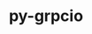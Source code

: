 ---
title: "py-grpcio"
layout: cache
categories: [package, develop-2024-03-10]
meta: {"versions": ["1.60.1"], "compilers": ["apple-clang@=15.0.0", "gcc@=11.4.0"], "oss": ["ubuntu22.04", "ventura"], "platforms": ["darwin", "linux"], "targets": ["aarch64", "neoverse_v1", "neoverse_v2", "x86_64_v3"], "stacks": ["e4s", "e4s-neoverse-v2", "e4s-neoverse_v1", "ml-darwin-aarch64-mps", "ml-linux-x86_64-cpu", "ml-linux-x86_64-cuda", "ml-linux-x86_64-rocm", "root"], "num_specs": 9, "num_specs_by_stack": {"ml-darwin-aarch64-mps": 1, "root": 9, "e4s-neoverse_v1": 2, "e4s-neoverse-v2": 2, "e4s": 2, "ml-linux-x86_64-cpu": 2, "ml-linux-x86_64-rocm": 1, "ml-linux-x86_64-cuda": 2}}
spec_details: [{"hash": "bn5ilixndcoqdmlkc2oelgjyqlqidrtc", "compiler": "apple-clang@=15.0.0", "versions": ["1.60.1"], "os": "ventura", "platform": "darwin", "target": "aarch64", "variants": ["build_system=python_pip"], "stacks": ["ml-darwin-aarch64-mps", "root"], "size": "-", "tarball": "https://binaries.spack.io/releases/develop-2024-03-10/build_cache/darwin-ventura-aarch64/apple-clang-15.0.0/py-grpcio-1.60.1/darwin-ventura-aarch64-apple-clang-15.0.0-py-grpcio-1.60.1-bn5ilixndcoqdmlkc2oelgjyqlqidrtc.spack"}, {"hash": "rzu6saqegd6pagyg5gyezkd4rr6dujkw", "compiler": "gcc@=11.4.0", "versions": ["1.60.1"], "os": "ubuntu22.04", "platform": "linux", "target": "neoverse_v1", "variants": ["build_system=python_pip"], "stacks": ["e4s-neoverse_v1", "root"], "size": "-", "tarball": "https://binaries.spack.io/releases/develop-2024-03-10/build_cache/linux-ubuntu22.04-neoverse_v1/gcc-11.4.0/py-grpcio-1.60.1/linux-ubuntu22.04-neoverse_v1-gcc-11.4.0-py-grpcio-1.60.1-rzu6saqegd6pagyg5gyezkd4rr6dujkw.spack"}, {"hash": "iulkddcozn2fmtpeuyaxgdxutt25x7ld", "compiler": "gcc@=11.4.0", "versions": ["1.60.1"], "os": "ubuntu22.04", "platform": "linux", "target": "neoverse_v1", "variants": ["build_system=python_pip"], "stacks": ["e4s-neoverse_v1", "root"], "size": "-", "tarball": "https://binaries.spack.io/releases/develop-2024-03-10/build_cache/linux-ubuntu22.04-neoverse_v1/gcc-11.4.0/py-grpcio-1.60.1/linux-ubuntu22.04-neoverse_v1-gcc-11.4.0-py-grpcio-1.60.1-iulkddcozn2fmtpeuyaxgdxutt25x7ld.spack"}, {"hash": "6c2mrz24beq2hn7stgzybavd34hj5acb", "compiler": "gcc@=11.4.0", "versions": ["1.60.1"], "os": "ubuntu22.04", "platform": "linux", "target": "neoverse_v2", "variants": ["build_system=python_pip"], "stacks": ["e4s-neoverse-v2", "root"], "size": "-", "tarball": "https://binaries.spack.io/releases/develop-2024-03-10/build_cache/linux-ubuntu22.04-neoverse_v2/gcc-11.4.0/py-grpcio-1.60.1/linux-ubuntu22.04-neoverse_v2-gcc-11.4.0-py-grpcio-1.60.1-6c2mrz24beq2hn7stgzybavd34hj5acb.spack"}, {"hash": "ofkv6s72p6dk3kisrgkecl6cgnljkhdw", "compiler": "gcc@=11.4.0", "versions": ["1.60.1"], "os": "ubuntu22.04", "platform": "linux", "target": "neoverse_v2", "variants": ["build_system=python_pip"], "stacks": ["e4s-neoverse-v2", "root"], "size": "-", "tarball": "https://binaries.spack.io/releases/develop-2024-03-10/build_cache/linux-ubuntu22.04-neoverse_v2/gcc-11.4.0/py-grpcio-1.60.1/linux-ubuntu22.04-neoverse_v2-gcc-11.4.0-py-grpcio-1.60.1-ofkv6s72p6dk3kisrgkecl6cgnljkhdw.spack"}, {"hash": "vkckzi3edltaib77avqjzm6w2t5bzo6z", "compiler": "gcc@=11.4.0", "versions": ["1.60.1"], "os": "ubuntu22.04", "platform": "linux", "target": "x86_64_v3", "variants": ["build_system=python_pip"], "stacks": ["e4s", "root"], "size": "-", "tarball": "https://binaries.spack.io/releases/develop-2024-03-10/build_cache/linux-ubuntu22.04-x86_64_v3/gcc-11.4.0/py-grpcio-1.60.1/linux-ubuntu22.04-x86_64_v3-gcc-11.4.0-py-grpcio-1.60.1-vkckzi3edltaib77avqjzm6w2t5bzo6z.spack"}, {"hash": "2tzcdhpvzc7xkdugaqbrarqhldfoj7cl", "compiler": "gcc@=11.4.0", "versions": ["1.60.1"], "os": "ubuntu22.04", "platform": "linux", "target": "x86_64_v3", "variants": ["build_system=python_pip"], "stacks": ["e4s", "root"], "size": "-", "tarball": "https://binaries.spack.io/releases/develop-2024-03-10/build_cache/linux-ubuntu22.04-x86_64_v3/gcc-11.4.0/py-grpcio-1.60.1/linux-ubuntu22.04-x86_64_v3-gcc-11.4.0-py-grpcio-1.60.1-2tzcdhpvzc7xkdugaqbrarqhldfoj7cl.spack"}, {"hash": "yhsrwrragl5prh6emgs437ikpxzallfo", "compiler": "gcc@=11.4.0", "versions": ["1.60.1"], "os": "ubuntu22.04", "platform": "linux", "target": "x86_64_v3", "variants": ["build_system=python_pip"], "stacks": ["ml-linux-x86_64-cpu", "ml-linux-x86_64-rocm", "ml-linux-x86_64-cuda", "root"], "size": "-", "tarball": "https://binaries.spack.io/releases/develop-2024-03-10/build_cache/linux-ubuntu22.04-x86_64_v3/gcc-11.4.0/py-grpcio-1.60.1/linux-ubuntu22.04-x86_64_v3-gcc-11.4.0-py-grpcio-1.60.1-yhsrwrragl5prh6emgs437ikpxzallfo.spack"}, {"hash": "yofu44uihjwfxpejwujgzd2kzaeqr2df", "compiler": "gcc@=11.4.0", "versions": ["1.60.1"], "os": "ubuntu22.04", "platform": "linux", "target": "x86_64_v3", "variants": ["build_system=python_pip"], "stacks": ["ml-linux-x86_64-cpu", "ml-linux-x86_64-cuda", "root"], "size": "-", "tarball": "https://binaries.spack.io/releases/develop-2024-03-10/build_cache/linux-ubuntu22.04-x86_64_v3/gcc-11.4.0/py-grpcio-1.60.1/linux-ubuntu22.04-x86_64_v3-gcc-11.4.0-py-grpcio-1.60.1-yofu44uihjwfxpejwujgzd2kzaeqr2df.spack"}]
---